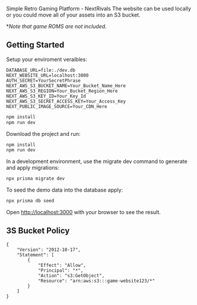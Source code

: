 Simple Retro Gaming Platform - NextRivals
The website can be used locally or you could move all of your assets into an S3 bucket.

**Note that game ROMS are not included.*

## Getting Started

Setup your enviroment veraibles:
```
DATABASE_URL=file:./dev.db
NEXT_WEBSITE_URL=localhost:3000
AUTH_SECRET=YourSecretPhrase
NEXT_AWS_S3_BUCKET_NAME=Your_Bucket_Name_Here
NEXT_AWS_S3_REGION=Your_Bucket_Region_Here
NEXT_AWS_S3_KEY_ID=Your_Key_Id
NEXT_AWS_S3_SECRET_ACCESS_KEY=Your_Access_Key
NEXT_PUBLIC_IMAGE_SOURCE=Your_CDN_Here
```

```bash
npm install
npm run dev
```

Download the project and run:

```bash
npm install
npm run dev
```

In a development environment, use the migrate dev command to generate and apply migrations:

```bash
npx prisma migrate dev
```

To seed the demo data into the database apply:

```bash
npx prisma db seed
```
Open [http://localhost:3000](http://localhost:3000) with your browser to see the result.


## 3S Bucket Policy

```
{
    "Version": "2012-10-17",
    "Statement": [
        {
            "Effect": "Allow",
            "Principal": "*",
            "Action": "s3:GetObject",
            "Resource": "arn:aws:s3:::game-website123/*"
        }
    ]
}
```